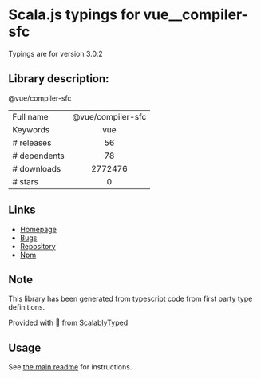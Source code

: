 
# Scala.js typings for vue__compiler-sfc

Typings are for version 3.0.2

## Library description:
@vue/compiler-sfc

|                    |                 |
| ------------------ | :-------------: |
| Full name          | @vue/compiler-sfc |
| Keywords           | vue |
| # releases         | 56 |
| # dependents       | 78 |
| # downloads        | 2772476 |
| # stars            | 0 |

## Links
- [Homepage](https://github.com/vuejs/vue-next/tree/master/packages/compiler-sfc#readme)
- [Bugs](https://github.com/vuejs/vue-next/issues)
- [Repository](https://github.com/vuejs/vue-next)
- [Npm](https://www.npmjs.com/package/%40vue%2Fcompiler-sfc)
    


## Note
This library has been generated from typescript code from first party type definitions.

Provided with :purple_heart: from [ScalablyTyped](https://github.com/oyvindberg/ScalablyTyped)

## Usage
See [the main readme](../../readme.md) for instructions.


